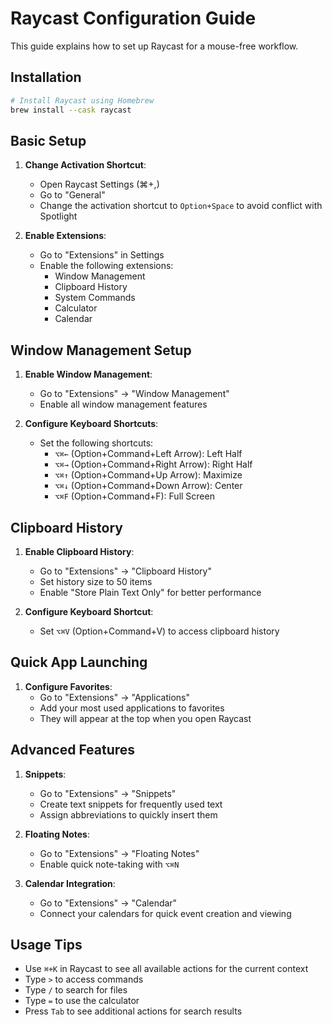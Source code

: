 # Raycast Configuration Guide

This guide explains how to set up Raycast for a mouse-free workflow.

## Installation

```bash
# Install Raycast using Homebrew
brew install --cask raycast
```

## Basic Setup

1. **Change Activation Shortcut**:
   - Open Raycast Settings (⌘+,)
   - Go to "General"
   - Change the activation shortcut to `Option+Space` to avoid conflict with Spotlight

2. **Enable Extensions**:
   - Go to "Extensions" in Settings
   - Enable the following extensions:
     - Window Management
     - Clipboard History
     - System Commands
     - Calculator
     - Calendar

## Window Management Setup

1. **Enable Window Management**:
   - Go to "Extensions" → "Window Management"
   - Enable all window management features

2. **Configure Keyboard Shortcuts**:
   - Set the following shortcuts:
     - `⌥⌘←` (Option+Command+Left Arrow): Left Half
     - `⌥⌘→` (Option+Command+Right Arrow): Right Half
     - `⌥⌘↑` (Option+Command+Up Arrow): Maximize
     - `⌥⌘↓` (Option+Command+Down Arrow): Center
     - `⌥⌘F` (Option+Command+F): Full Screen

## Clipboard History

1. **Enable Clipboard History**:
   - Go to "Extensions" → "Clipboard History"
   - Set history size to 50 items
   - Enable "Store Plain Text Only" for better performance

2. **Configure Keyboard Shortcut**:
   - Set `⌥⌘V` (Option+Command+V) to access clipboard history

## Quick App Launching

1. **Configure Favorites**:
   - Go to "Extensions" → "Applications"
   - Add your most used applications to favorites
   - They will appear at the top when you open Raycast

## Advanced Features

1. **Snippets**:
   - Go to "Extensions" → "Snippets"
   - Create text snippets for frequently used text
   - Assign abbreviations to quickly insert them

2. **Floating Notes**:
   - Go to "Extensions" → "Floating Notes"
   - Enable quick note-taking with `⌥⌘N`

3. **Calendar Integration**:
   - Go to "Extensions" → "Calendar"
   - Connect your calendars for quick event creation and viewing

## Usage Tips

- Use `⌘+K` in Raycast to see all available actions for the current context
- Type `>` to access commands
- Type `/` to search for files
- Type `=` to use the calculator
- Press `Tab` to see additional actions for search results 